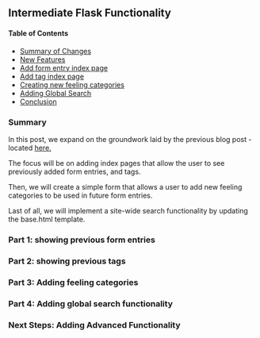 ## Intermediate Flask Functionality ##

#### Table of Contents ####

- [Summary of Changes](#summary)
- [New Features](#new-features)
- [Add form entry index page](#part-1-showing-previous-form-entries)
- [Add tag index page](#part-2-showing-previous-tags)
- [Creating new feeling categories](#part-3-adding-feeling-categories)
- [Adding Global Search](#part-4-adding-global-search-functionality)
- [Conclusion](#next-steps-adding-advanced-functionality)

### Summary ###

In this post, we expand on the groundwork laid by the previous blog post - located [here.](log-your-feelings.md)

The focus will be on adding index pages that allow the user to see previously added form entries, and tags.

Then, we will create a simple form that allows a user to add new feeling categories to be used in future form entries.

Last of all, we will implement a site-wide search functionality by updating the base.html template.

### Part 1: showing previous form entries ###

### Part 2: showing previous tags ###

### Part 3: Adding feeling categories ###

### Part 4: Adding global search functionality ###

### Next Steps: Adding Advanced Functionality ###
